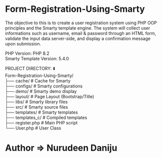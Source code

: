 # Form-Registration-Using-Smarty

The objective to this is to create a user registration system using PHP OOP principles and the Smarty template engine. The system will collect user informations such as username, email & password through an HTML form, validate the input data server-side, and display a confirmation message upon submission.

PHP Version: PHP 8.2 <br />
Smarty Template Version: 5.4.0

PROJECT DIRECTORY: ⬇️ <br />
Form-Registration-Using-Smarty/ <br />
  ├── cache/           # Cache for Smarty <br />
  ├── configs/         # Smarty configurations <br />
  ├── demo/            # Smarty demo display <br />
  ├── layout/          # Page Layout (Bootstrap/Title) <br />
  ├── libs/            # Smarty library files <br />
  ├── src/             # Smarty source files <br />
  ├── templates/       # Smarty templates <br />
  ├── templates_c/     # Compiled templates <br />
  ├── register.php     # Main PHP script <br />
  └── User.php         # User Class <br />



# Author => Nurudeen Daniju